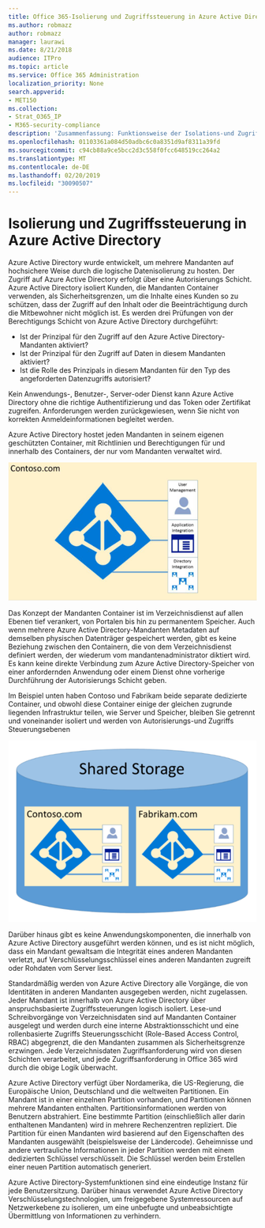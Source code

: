 ```yaml
---
title: Office 365-Isolierung und Zugriffssteuerung in Azure Active Directory
ms.author: robmazz
author: robmazz
manager: laurawi
ms.date: 8/21/2018
audience: ITPro
ms.topic: article
ms.service: Office 365 Administration
localization_priority: None
search.appverid:
- MET150
ms.collection:
- Strat_O365_IP
- M365-security-compliance
description: 'Zusammenfassung: Funktionsweise der Isolations-und Zugriffssteuerung in Azure Active Directory.'
ms.openlocfilehash: 01103361a084d50adbc6c0a8351d9af8311a39fd
ms.sourcegitcommit: c94cb88a9ce5bcc2d3c558f0fcc648519cc264a2
ms.translationtype: MT
ms.contentlocale: de-DE
ms.lasthandoff: 02/20/2019
ms.locfileid: "30090507"
---
```

# <a name="isolation-and-access-control-in-azure-active-directory"></a>Isolierung und Zugriffssteuerung in Azure Active Directory

Azure Active Directory wurde entwickelt, um mehrere Mandanten auf hochsichere Weise durch die logische Datenisolierung zu hosten. Der Zugriff auf Azure Active Directory erfolgt über eine Autorisierungs Schicht. Azure Active Directory isoliert Kunden, die Mandanten Container verwenden, als Sicherheitsgrenzen, um die Inhalte eines Kunden so zu schützen, dass der Zugriff auf den Inhalt oder die Beeinträchtigung durch die Mitbewohner nicht möglich ist. Es werden drei Prüfungen von der Berechtigungs Schicht von Azure Active Directory durchgeführt:
- Ist der Prinzipal für den Zugriff auf den Azure Active Directory-Mandanten aktiviert?
- Ist der Prinzipal für den Zugriff auf Daten in diesem Mandanten aktiviert?
- Ist die Rolle des Prinzipals in diesem Mandanten für den Typ des angeforderten Datenzugriffs autorisiert?

Kein Anwendungs-, Benutzer-, Server-oder Dienst kann Azure Active Directory ohne die richtige Authentifizierung und das Token oder Zertifikat zugreifen. Anforderungen werden zurückgewiesen, wenn Sie nicht von korrekten Anmeldeinformationen begleitet werden.

Azure Active Directory hostet jeden Mandanten in seinem eigenen geschützten Container, mit Richtlinien und Berechtigungen für und innerhalb des Containers, der nur vom Mandanten verwaltet wird.
 
![Azure-Container](media/office-365-isolation-azure-container.png)

Das Konzept der Mandanten Container ist im Verzeichnisdienst auf allen Ebenen tief verankert, von Portalen bis hin zu permanentem Speicher. Auch wenn mehrere Azure Active Directory-Mandanten Metadaten auf demselben physischen Datenträger gespeichert werden, gibt es keine Beziehung zwischen den Containern, die von dem Verzeichnisdienst definiert werden, der wiederum vom mandantenadministrator diktiert wird. Es kann keine direkte Verbindung zum Azure Active Directory-Speicher von einer anfordernden Anwendung oder einem Dienst ohne vorherige Durchführung der Autorisierungs Schicht geben.

Im Beispiel unten haben Contoso und Fabrikam beide separate dedizierte Container, und obwohl diese Container einige der gleichen zugrunde liegenden Infrastruktur teilen, wie Server und Speicher, bleiben Sie getrennt und voneinander isoliert und werden von Autorisierungs-und Zugriffs Steuerungsebenen
 
![Dedizierte Azure-Container](media/office-365-isolation-azure-dedicated-containers.png)

Darüber hinaus gibt es keine Anwendungskomponenten, die innerhalb von Azure Active Directory ausgeführt werden können, und es ist nicht möglich, dass ein Mandant gewaltsam die Integrität eines anderen Mandanten verletzt, auf Verschlüsselungsschlüssel eines anderen Mandanten zugreift oder Rohdaten vom Server liest.

Standardmäßig werden von Azure Active Directory alle Vorgänge, die von Identitäten in anderen Mandanten ausgegeben werden, nicht zugelassen. Jeder Mandant ist innerhalb von Azure Active Directory über anspruchsbasierte Zugriffssteuerungen logisch isoliert. Lese-und Schreibvorgänge von Verzeichnisdaten sind auf Mandanten Container ausgelegt und werden durch eine interne Abstraktionsschicht und eine rollenbasierte Zugriffs Steuerungsschicht (Role-Based Access Control, RBAC) abgegrenzt, die den Mandanten zusammen als Sicherheitsgrenze erzwingen. Jede Verzeichnisdaten Zugriffsanforderung wird von diesen Schichten verarbeitet, und jede Zugriffsanforderung in Office 365 wird durch die obige Logik überwacht.

Azure Active Directory verfügt über Nordamerika, die US-Regierung, die Europäische Union, Deutschland und die weltweiten Partitionen. Ein Mandant ist in einer einzelnen Partition vorhanden, und Partitionen können mehrere Mandanten enthalten. Partitionsinformationen werden von Benutzern abstrahiert. Eine bestimmte Partition (einschließlich aller darin enthaltenen Mandanten) wird in mehrere Rechenzentren repliziert. Die Partition für einen Mandanten wird basierend auf den Eigenschaften des Mandanten ausgewählt (beispielsweise der Ländercode). Geheimnisse und andere vertrauliche Informationen in jeder Partition werden mit einem dedizierten Schlüssel verschlüsselt. Die Schlüssel werden beim Erstellen einer neuen Partition automatisch generiert.

Azure Active Directory-Systemfunktionen sind eine eindeutige Instanz für jede Benutzersitzung. Darüber hinaus verwendet Azure Active Directory Verschlüsselungstechnologien, um freigegebene Systemressourcen auf Netzwerkebene zu isolieren, um eine unbefugte und unbeabsichtigte Übermittlung von Informationen zu verhindern.
